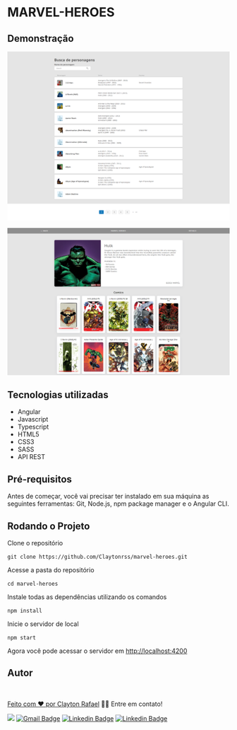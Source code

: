 # MARVEL-HEROES

## Demonstração

![PRINT-01](https://github.com/Claytonrss/marvel-heroes/blob/master/marvel-heores-print-01.png?raw=true)

![PRINT-02](https://github.com/Claytonrss/marvel-heroes/blob/master/marvel-heores-print-02.png?raw=true)

## Tecnologias utilizadas

- Angular
- Javascript
- Typescript
- HTML5
- CSS3
- SASS
- API REST

## Pré-requisitos

Antes de começar, você vai precisar ter instalado em sua máquina as seguintes ferramentas: Git, Node.js, npm package manager e o Angular CLI.

## Rodando o Projeto

Clone o repositório

    git clone https://github.com/Claytonrss/marvel-heroes.git

Acesse a pasta do repositório

    cd marvel-heroes

Instale todas as dependências utilizando os comandos

    npm install

Inicie o servidor de local

    npm start

Agora você pode acessar o servidor em [http://localhost:4200](http://localhost:4200/)

## Autor

<a href="https://claytonrss.github.io/">
 <img style="border-radius: 50%;" src="https://avatars.githubusercontent.com/u/33030911?v=4" width="100px;" alt=""/>
 <br />
 
Feito com ❤️ por <a href="https://claytonrss.github.io/" title="Clayton Rafael">Clayton Rafael</a> 👋🏽 Entre em contato!

[![](https://img.shields.io/badge/WhatsApp-25D366?style=for-the-badge&logo=whatsapp&logoColor=white&link=https://wa.me/5511965280345)](https://wa.me/5511965280345) [![Gmail Badge](https://img.shields.io/badge/Gmail-D14836?style=for-the-badge&logo=gmail&logoColor=white&link=mailtoclayton.rssouza@gmail.com)](mailto:clayton.rssouza@gmail.com) [![Linkedin Badge](https://img.shields.io/badge/LinkedIn-0077B5?style=for-the-badge&logo=linkedin&logoColor=white&link=https://www.linkedin.com/in/clayton-rafael-62b908146/)](https://www.linkedin.com/in/clayton-rafael-62b908146/) [![Linkedin Badge](https://img.shields.io/badge/Instagram-E4405F?style=for-the-badge&logo=instagram&logoColor=white&link=https://www.instagram.com/clayton.rssouza/)](https://www.instagram.com/clayton.rssouza/)
